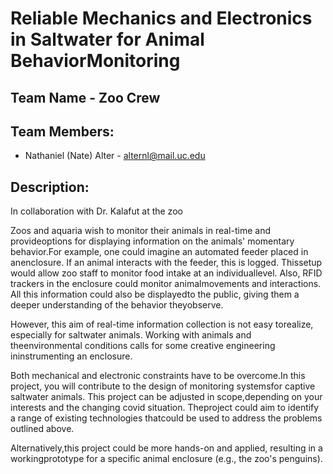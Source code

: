 # Reliable Mechanics and Electronics in Saltwater for Animal BehaviorMonitoring 
## Team Name - Zoo Crew
## Team Members:
- Nathaniel (Nate) Alter - alternl@mail.uc.edu
## Description:
In collaboration with Dr. Kalafut at the zoo

Zoos and aquaria wish to monitor their animals in real-time and provideoptions for displaying information on the animals' momentary behavior.For example, one could imagine an automated feeder placed in anenclosure. If an animal interacts with the feeder, this is logged. Thissetup would allow zoo staff to monitor food intake at an individuallevel. Also, RFID trackers in the enclosure could monitor animalmovements and interactions. All this information could also be displayedto the public, giving them a deeper understanding of the behavior theyobserve.

However, this aim of real-time information collection is not easy torealize, especially for saltwater animals. Working with animals and theenvironmental conditions calls for some creative engineering ininstrumenting an enclosure.  

Both mechanical and electronic constraints have to be overcome.In this project, you will contribute to the design of monitoring systemsfor captive saltwater animals. This project can be adjusted in scope,depending on your interests and the changing covid situation. Theproject could aim to identify a range of existing technologies thatcould be used to address the problems outlined above. 

Alternatively,this project could be more hands-on and applied, resulting in a workingprototype for a specific animal enclosure (e.g., the zoo's penguins).